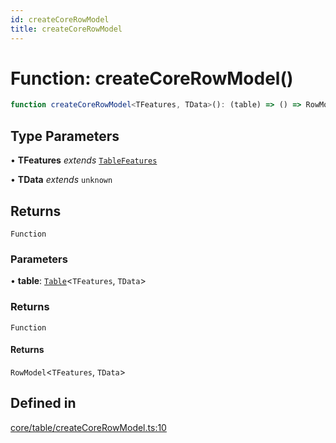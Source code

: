 ```yaml
---
id: createCoreRowModel
title: createCoreRowModel
---
```


# Function: createCoreRowModel()

```ts
function createCoreRowModel<TFeatures, TData>(): (table) => () => RowModel<TFeatures, TData>
```

## Type Parameters

• **TFeatures** *extends* [`TableFeatures`](../interfaces/tablefeatures.md)

• **TData** *extends* `unknown`

## Returns

`Function`

### Parameters

• **table**: [`Table`](../type-aliases/table.md)\<`TFeatures`, `TData`\>

### Returns

`Function`

#### Returns

`RowModel`\<`TFeatures`, `TData`\>

## Defined in

[core/table/createCoreRowModel.ts:10](https://github.com/TanStack/table/blob/b1e6b79157b0debc7222660572b06c8b857f4605/packages/table-core/src/core/table/createCoreRowModel.ts#L10)
